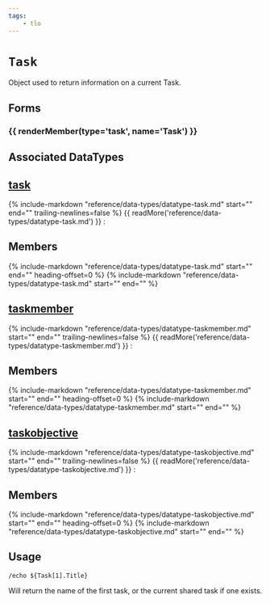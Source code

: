 ```yaml
---
tags:
    - tlo
---
```

# `Task`

<!--tlo-desc-start-->
Object used to return information on a current Task.
<!--tlo-desc-end-->
## Forms
<!--tlo-forms-start-->
### {{ renderMember(type='task', name='Task') }}
<!--tlo-forms-end-->

## Associated DataTypes
<!--tlo-datatypes-start-->
## [task](../data-types/datatype-task.md)
{%
  include-markdown "reference/data-types/datatype-task.md"
  start="<!--dt-desc-start-->"
  end="<!--dt-desc-end-->"
  trailing-newlines=false
%} {{ readMore('reference/data-types/datatype-task.md') }}
:    <h2>Members</h2>
    {%
    include-markdown "reference/data-types/datatype-task.md"
    start="<!--dt-members-start-->"
    end="<!--dt-members-end-->"
    heading-offset=0
    %}
    {%
    include-markdown "reference/data-types/datatype-task.md"
    start="<!--dt-linkrefs-start-->"
    end="<!--dt-linkrefs-end-->"
    %}

## [taskmember](../data-types/datatype-taskmember.md)
{%
  include-markdown "reference/data-types/datatype-taskmember.md"
  start="<!--dt-desc-start-->"
  end="<!--dt-desc-end-->"
  trailing-newlines=false
%} {{ readMore('reference/data-types/datatype-taskmember.md') }}
:    <h2>Members</h2>
    {%
    include-markdown "reference/data-types/datatype-taskmember.md"
    start="<!--dt-members-start-->"
    end="<!--dt-members-end-->"
    heading-offset=0
    %}
    {%
    include-markdown "reference/data-types/datatype-taskmember.md"
    start="<!--dt-linkrefs-start-->"
    end="<!--dt-linkrefs-end-->"
    %}

## [taskobjective](../data-types/datatype-taskobjective.md)
{%
  include-markdown "reference/data-types/datatype-taskobjective.md"
  start="<!--dt-desc-start-->"
  end="<!--dt-desc-end-->"
  trailing-newlines=false
%} {{ readMore('reference/data-types/datatype-taskobjective.md') }}
:    <h2>Members</h2>
    {%
    include-markdown "reference/data-types/datatype-taskobjective.md"
    start="<!--dt-members-start-->"
    end="<!--dt-members-end-->"
    heading-offset=0
    %}
    {%
    include-markdown "reference/data-types/datatype-taskobjective.md"
    start="<!--dt-linkrefs-start-->"
    end="<!--dt-linkrefs-end-->"
    %}
<!--tlo-datatypes-end-->
## Usage

```
/echo ${Task[1].Title}
```

Will return the name of the first task, or the current shared task if one exists.
<!--tlo-linkrefs-start-->
[task]: ../data-types/datatype-task.md
<!--tlo-linkrefs-end-->
